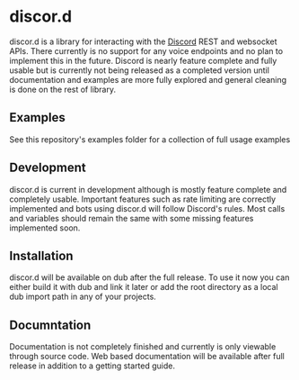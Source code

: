 # discor.d
discor.d is a library for interacting with the [Discord](https://discordapp.com) REST and websocket APIs. There currently is no support for any voice endpoints and no plan to implement this in the future. Discord is nearly feature complete and fully usable but is currently not being released as a completed version until documentation and examples are more fully explored and general cleaning is done on the rest of library.

## Examples
See this repository's examples folder for a collection of full usage examples

## Development
discor.d is current in development although is mostly feature complete and completely usable. Important features such as rate limiting are correctly implemented and bots using discor.d will follow Discord's rules. Most calls and variables should remain the same with some missing features implemented soon.

## Installation
discor.d will be available on dub after the full release. To use it now you can either build it with dub and link it later or add the root directory as a local dub import path in any of your projects.

## Documntation
Documentation is not completely finished and currently is only viewable through source code. Web based documentation will be available after full release in addition to a getting started guide.
